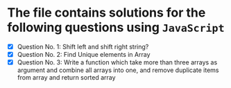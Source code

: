 # The file contains solutions for the following questions using `JavaScript`

- [x] Question No. 1: Shift left and shift right string?
- [x] Question No. 2: Find Unique elements in Array
- [x] Question No. 3: Write a function which take more than three arrays as argument and combine all arrays into one, 
      and remove duplicate items from array and return sorted array
